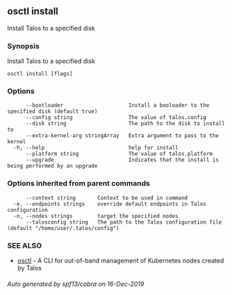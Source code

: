 <!-- markdownlint-disable -->
## osctl install

Install Talos to a specified disk

### Synopsis

Install Talos to a specified disk

```
osctl install [flags]
```

### Options

```
      --bootloader                     Install a booloader to the specified disk (default true)
      --config string                  The value of talos.config
      --disk string                    The path to the disk to install to
      --extra-kernel-arg stringArray   Extra argument to pass to the kernel
  -h, --help                           help for install
      --platform string                The value of talos.platform
      --upgrade                        Indicates that the install is being performed by an upgrade
```

### Options inherited from parent commands

```
      --context string       Context to be used in command
  -e, --endpoints strings    override default endpoints in Talos configuration
  -n, --nodes strings        target the specified nodes
      --talosconfig string   The path to the Talos configuration file (default "/home/user/.talos/config")
```

### SEE ALSO

* [osctl](osctl.md)	 - A CLI for out-of-band management of Kubernetes nodes created by Talos

###### Auto generated by spf13/cobra on 16-Dec-2019
